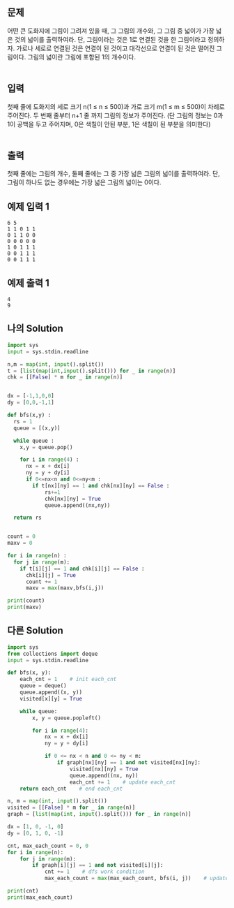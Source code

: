 ## 문제

어떤 큰 도화지에 그림이 그려져 있을 때, 그 그림의 개수와, 그 그림 중 넓이가 가장 넓은 것의 넓이를 출력하여라. 단, 그림이라는 것은 1로 연결된 것을 한 그림이라고 정의하자. 가로나 세로로 연결된 것은 연결이 된 것이고 대각선으로 연결이 된 것은 떨어진 그림이다. 그림의 넓이란 그림에 포함된 1의 개수이다.
<br/>
<br/>

## 입력

첫째 줄에 도화지의 세로 크기 n(1 ≤ n ≤ 500)과 가로 크기 m(1 ≤ m ≤ 500)이 차례로 주어진다. 두 번째 줄부터 n+1 줄 까지 그림의 정보가 주어진다. (단 그림의 정보는 0과 1이 공백을 두고 주어지며, 0은 색칠이 안된 부분, 1은 색칠이 된 부분을 의미한다)
<br/>
<br/>

## 출력

첫째 줄에는 그림의 개수, 둘째 줄에는 그 중 가장 넓은 그림의 넓이를 출력하여라. 단, 그림이 하나도 없는 경우에는 가장 넓은 그림의 넓이는 0이다.

## 예제 입력 1

```
6 5
1 1 0 1 1
0 1 1 0 0
0 0 0 0 0
1 0 1 1 1
0 0 1 1 1
0 0 1 1 1
```

## 예제 출력 1

```
4
9
```

## 나의 Solution

```python
import sys
input = sys.stdin.readline

n,m = map(int, input().split())
t = [list(map(int,input().split())) for _ in range(n)]
chk = [[False] * m for _ in range(n)]


dx = [-1,1,0,0]
dy = [0,0,-1,1]

def bfs(x,y) :
  rs = 1
  queue = [(x,y)]

  while queue :
    x,y = queue.pop()

    for i in range(4) :
      nx = x + dx[i]
      ny = y + dy[i]
      if 0<=nx<n and 0<=ny<m :
        if t[nx][ny] == 1 and chk[nx][ny] == False :
            rs+=1
            chk[nx][ny] = True
            queue.append((nx,ny))

  return rs


count = 0
maxv = 0

for i in range(n) :
  for j in range(m):
    if t[i][j] == 1 and chk[i][j] == False :
      chk[i][j] = True
      count += 1
      maxv = max(maxv,bfs(i,j))

print(count)
print(maxv)
```

## 다른 Solution

```python
import sys
from collections import deque
input = sys.stdin.readline

def bfs(x, y):
    each_cnt = 1    # init each_cnt
    queue = deque()
    queue.append((x, y))
    visited[x][y] = True

    while queue:
        x, y = queue.popleft()

        for i in range(4):
            nx = x + dx[i]
            ny = y + dy[i]

            if 0 <= nx < n and 0 <= ny < m:
                if graph[nx][ny] == 1 and not visited[nx][ny]:
                    visited[nx][ny] = True
                    queue.append((nx, ny))
                    each_cnt += 1    # update each_cnt
    return each_cnt    # end each_cnt

n, m = map(int, input().split())
visited = [[False] * m for _ in range(n)]
graph = [list(map(int, input().split())) for _ in range(n)]

dx = [1, 0, -1, 0]
dy = [0, 1, 0, -1]

cnt, max_each_count = 0, 0
for i in range(n):
    for j in range(m):
        if graph[i][j] == 1 and not visited[i][j]:
            cnt += 1    # dfs work condition
            max_each_count = max(max_each_count, bfs(i, j))    # update max_each_count

print(cnt)
print(max_each_count)
```
